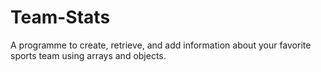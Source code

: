 # Team-Stats
A programme to create, retrieve, and add information about your favorite sports team using arrays and objects.
